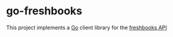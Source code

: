 go-freshbooks
=====
This project implements a [Go](http://golang.org) client library for the [freshbooks API](http://developers.freshbooks.com/)
